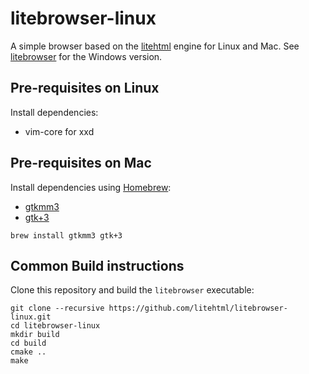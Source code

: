 # litebrowser-linux

A simple browser based on the [litehtml](https://github.com/litehtml/litehtml) engine for Linux and Mac. See [litebrowser](https://github.com/litehtml/litebrowser) for the Windows version.

## Pre-requisites on Linux

Install dependencies:

 * vim-core for xxd

## Pre-requisites on Mac

Install dependencies using [Homebrew](https://brew.sh/):

 * [gtkmm3](https://formulae.brew.sh/formula/gtkmm3)
 * [gtk+3](https://formulae.brew.sh/formula/gtk+3)

```
brew install gtkmm3 gtk+3
```

## Common Build instructions

Clone this repository and build the `litebrowser` executable:

```
git clone --recursive https://github.com/litehtml/litebrowser-linux.git
cd litebrowser-linux
mkdir build
cd build
cmake ..
make
```
